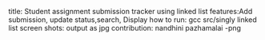 title: Student assignment submission tracker using linked list 
features:Add submission, update status,search, Display
how to run: gcc src/singly linked list screen shots: output as jpg
contribution: nandhini pazhamalai -png
